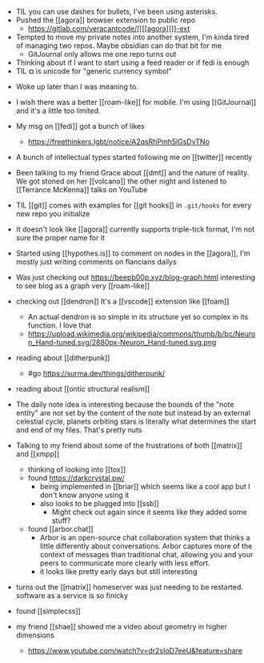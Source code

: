 -	TIL you can use dashes for bullets, I've been using asterisks.
-	Pushed the [[agora]] browser extension to public repo
	-	https://gitlab.com/veracantcode/[[[[agora]]]]-ext
-	Tempted to move my private notes into another system, I'm kinda tired of managing two repos. Maybe obsidian can do that bit for me
	-	GitJournal only allows me one repo turns out
-	Thinking about if I want to start using a feed reader or if fedi is enough
-	TIL **¤** is unicode for "generic currency symbol" 

* Woke up later than I was meaning to.
* I wish there was a better [[roam-like]] for mobile. I'm using [[GitJournal]] and it's a little too limited.
* My msg on [[fedi]] got a bunch of likes
	* https://freethinkers.lgbt/notice/A2qsRhPmh5lGsDvTNo
* A bunch of intellectual types started following me on [[twitter]] recently
* Been talking to my friend Grace about [[dmt]] and the nature of reality. We got stoned on her [[volcano]] the other night and listened to [[Terrance McKenna]] talks on YouTube

* TIL [[git]] comes with examples for [[git hooks]] in `.git/hooks` for every new repo you initialize

-	It doesn't look like [[agora]] currently supports triple-tick format, I'm not sure the proper name for it
-	Started using [[hypothes.is]] to comment on nodes in the [[agora]], I'm mostly just writing comments on flancians dailys
-	Was just checking out https://beepb00p.xyz/blog-graph.html interesting to see blog as a graph very [[roam-like]]
-	checking out [[dendron]] It's a [[vscode]] extension like [[foam]]
	-	An actual dendron is so simple in its structure yet so complex in its function. I love that
	-	https://upload.wikimedia.org/wikipedia/commons/thumb/b/bc/Neuron_Hand-tuned.svg/2880px-Neuron_Hand-tuned.svg.png
-	reading about [[ditherpunk]]
	-	#go https://surma.dev/things/ditherpunk/
-	reading about [[ontic structural realism]]


-	The daily note idea is interesting because the bounds of the "note entity" are not set by the content of the note but instead by an external celestial cycle, planets orbiting stars is literally what determines the start and end of my files. That's pretty nuts
-	Talking to my friend about some of the frustrations of both [[matrix]] and [[xmpp]]
	-	thinking of looking into [[tox]]
	-	found https://darkcrystal.pw/
		-	being implemented in [[briar]] which seems like a cool app but I don't know anyone using it
		-	also looks to be plugged into [[ssb]]
			-	Might check out again since it seems like they added some stuff?
	-	found [[arbor.chat]]
		-	Arbor is an open-source chat collaboration system that thinks a little differently about conversations. Arbor captures more of the context of messages than traditional chat, allowing you and your peers to communicate more clearly with less effort.
		- it looks like pretty early days but still interesting
-	turns out the [[matrix]] homeserver was just needing to be restarted. software as a service is so finicky
-	found [[simplecss]]


-	my friend [[shae]] showed me a video about geometry in higher dimensions
	-	https://www.youtube.com/watch?v=dr2sIoD7eeU&feature=share
	


